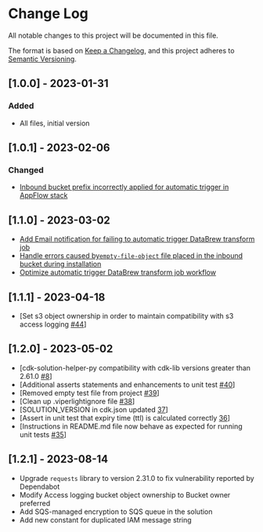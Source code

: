 # Change Log

All notable changes to this project will be documented in this file.

The format is based on [Keep a Changelog](https://keepachangelog.com/en/1.0.0/),
and this project adheres to [Semantic Versioning](https://semver.org/spec/v2.0.0.html).

## [1.0.0] - 2023-01-31

### Added

- All files, initial version

## [1.0.1] - 2023-02-06

### Changed

- [Inbound bucket prefix incorrectly applied for automatic trigger in AppFlow stack](https://github.com/aws-solutions/data-connectors-for-aws-clean-rooms/issues/11)

## [1.1.0] - 2023-03-02

- [Add Email notification for failing to automatic trigger DataBrew transform job](https://github.com/aws-solutions/data-connectors-for-aws-clean-rooms/issues/6)
- [Handle errors caused by`empty-file-object` file placed in the inbound bucket during installation](https://github.com/aws-solutions/data-connectors-for-aws-clean-rooms/issues/19)
- [Optimize automatic trigger DataBrew transform job workflow](https://github.com/aws-solutions/data-connectors-for-aws-clean-rooms/issues/7)

## [1.1.1] - 2023-04-18

- [Set s3 object ownership in order to maintain compatibility with s3 access logging [#44](https://github.com/aws-solutions/data-connectors-for-aws-clean-rooms/issues/44)]

## [1.2.0] - 2023-05-02

- [cdk-solution-helper-py compatibility with cdk-lib versions greater than 2.61.0 [#8](https://github.com/aws-solutions/data-connectors-for-aws-clean-rooms/issues/8)]
- [Additional asserts statements and enhancements to unit test [#40](https://github.com/aws-solutions/data-connectors-for-aws-clean-rooms/issues/40)]
- [Removed empty test file from project [#39](https://github.com/aws-solutions/data-connectors-for-aws-clean-rooms/issues/39)]
- [Clean up .viperlightignore file [#38](https://github.com/aws-solutions/data-connectors-for-aws-clean-rooms/issues/38)]
- [SOLUTION_VERSION in cdk.json updated [37](https://github.com/aws-solutions/data-connectors-for-aws-clean-rooms/issues/37)]
- [Assert in unit test that expiry time (ttl) is calculated correctly [36](https://github.com/aws-solutions/data-connectors-for-aws-clean-rooms/issues/36)]
- [Instructions in README.md file now behave as expected for running unit tests [#35](https://github.com/aws-solutions/data-connectors-for-aws-clean-rooms/issues/35)] 

## [1.2.1] - 2023-08-14

- Upgrade ``requests`` library to version 2.31.0 to fix vulnerability reported by Dependabot
- Modify Access logging bucket object ownership to Bucket owner preferred
- Add SQS-managed encryption to SQS queue in the solution
- Add new constant for duplicated IAM message string
